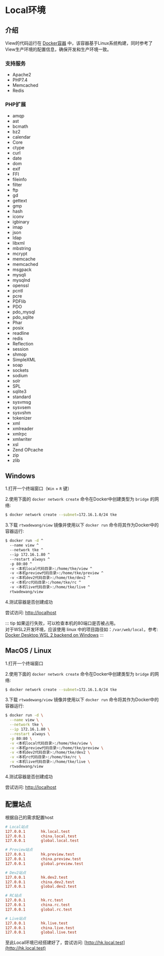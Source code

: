 # Local环境

## 介绍

View的代码运行在 [Docker容器](https://hub.docker.com/r/rtwadewang/view) 中，该容器基于Linux系统构建，同时参考了View生产环境的配置信息，确保开发和生产环境一致。

### 支持服务

- Apache2
- PHP7.4
- Memcached
- Redis

### PHP扩展

- amqp
- ast
- bcmath
- bz2
- calendar
- Core
- ctype
- curl
- date
- dom
- exif
- FFI
- fileinfo
- filter
- ftp
- gd
- gettext
- gmp
- hash
- iconv
- igbinary
- imap
- json
- ldap
- libxml
- mbstring
- mcrypt
- memcache
- memcached
- msgpack
- mysqli
- mysqlnd
- openssl
- pcntl
- pcre
- PDFlib
- PDO
- pdo_mysql
- pdo_sqlite
- Phar
- posix
- readline
- redis
- Reflection
- session
- shmop
- SimpleXML
- soap
- sockets
- sodium
- solr
- SPL
- sqlite3
- standard
- sysvmsg
- sysvsem
- sysvshm
- tokenizer
- xml
- xmlreader
- xmlrpc
- xmlwriter
- xsl
- Zend OPcache
- zip
- zlib

## Windows

1.打开一个终端窗口（`Win` + `R` 键）

2.使用下面的 `docker network create` 命令在Docker中创建类型为 `bridge` 的网络:
```sh
$ docker network create --subnet=172.16.1.0/24 tke
```

3.下载 `rtwadewang/view` 镜像并使用以下 `docker run` 命令将其作为Docker中的容器运行:
```sh
$ docker run -d ^
  --name view ^
  --network tke ^
  --ip 172.16.1.80 ^
  --restart always ^
  -p 80:80 ^
  -v <本机local代码目录>:/home/tke/view ^
  -v <本机preview代码目录>:/home/tke/preview ^
  -v <本机dev2代码目录>:/home/tke/dev2 ^
  -v <本机rc代码目录>:/home/tke/rc ^
  -v <本机live代码目录>:/home/tke/live ^
  rtwadewang/view
```

4.测试容器是否创建成功

尝试访问: [http://localhost](http://localhost)

::: tip
如果运行失败，可以检查本机的80端口是否被占用。<br>
对于WSL2开发环境，应该使用 linux 中的项目路径如：`/var/web/local`，参考: [Docker Desktop WSL 2 backend on Windows](https://docs.docker.com/desktop/windows/wsl/)
:::

## MacOS / Linux

1.打开一个终端窗口

2.使用下面的 `docker network create` 命令在Docker中创建类型为 `bridge` 的网络:
```sh
$ docker network create --subnet=172.16.1.0/24 tke
```

3.下载 `rtwadewang/view` 镜像并使用以下 `docker run` 命令将其作为Docker中的容器运行:
```sh
$ docker run -d \
  --name view \
  --network tke \
  --ip 172.16.1.80 \
  --restart always \
  -p 80:80 \
  -v <本机local代码目录>:/home/tke/view \
  -v <本机preview代码目录>:/home/tke/preview \
  -v <本机dev2代码目录>:/home/tke/dev2 \
  -v <本机rc代码目录>:/home/tke/rc \
  -v <本机live代码目录>:/home/tke/live \
  rtwadewang/view
```

4.测试容器是否创建成功

尝试访问: [http://localhost](http://localhost)

## 配置站点

根据自己的需求配置host

```ini
# Local站点
127.0.0.1       hk.local.test
127.0.0.1       china.local.test
127.0.0.1       global.local.test

# Preview站点
127.0.0.1       hk.preview.test
127.0.0.1       china.preview.test
127.0.0.1       global.preview.test

# Dev2站点
127.0.0.1       hk.dev2.test
127.0.0.1       china.dev2.test
127.0.0.1       global.dev2.test

# RC站点
127.0.0.1       hk.rc.test
127.0.0.1       china.rc.test
127.0.0.1       global.rc.test

# Live站点
127.0.0.1       hk.live.test
127.0.0.1       china.live.test
127.0.0.1       global.live.test
```

至此Local环境已经搭建好了，尝试访问: [http://hk.local.test](http://hk.local.test)
